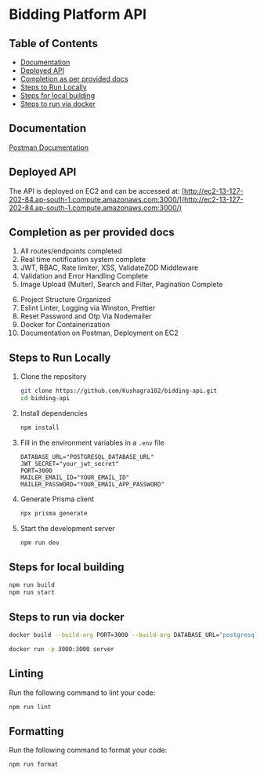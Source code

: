 # Bidding Platform API

## Table of Contents

- [Documentation](#documentation)
- [Deployed API](#deployed-api)
- [Completion as per provided docs](#completion-as-per-provided-docs)
- [Steps to Run Locally](#steps-to-run-locally)
- [Steps for local building](#steps-for-local-building)
- [Steps to run via docker](#steps-to-run-via-docker)
  
## Documentation
[Postman Documentation](https://documenter.getpostman.com/view/28036992/2sA3QwapCo)

## Deployed API
The API is deployed on EC2 and can be accessed at: [http://ec2-13-127-202-84.ap-south-1.compute.amazonaws.com:3000/](http://ec2-13-127-202-84.ap-south-1.compute.amazonaws.com:3000/)

## Completion as per provided docs
1. All routes/endpoints completed
2. Real time notification system complete
3. JWT, RBAC, Rate limiter, XSS, ValidateZOD Middleware
4. Validation and Error Handling Complete
5. Image Upload (Multer), Search and Filter, Pagination Complete
6) Project Structure Organized
7) Eslint Linter, Logging via Winston, Prettier
8) Reset Password and Otp Via Nodemailer
9) Docker for Containerization
10) Documentation on Postman, Deployment on EC2

## Steps to Run Locally

1. Clone the repository
    ```bash
    git clone https://github.com/Kushagra102/bidding-api.git
    cd bidding-api
    ```

2. Install dependencies
    ```bash
    npm install
    ```

3. Fill in the environment variables in a `.env` file
    ```env
    DATABASE_URL="POSTGRESQL_DATABASE_URL"
    JWT_SECRET="your_jwt_secret"
    PORT=3000
    MAILER_EMAIL_ID="YOUR_EMAIL_ID"
    MAILER_PASSWORD="YOUR_EMAIL_APP_PASSWORD"
    ```

4. Generate Prisma client
    ```bash
    npx prisma generate
    ```

5. Start the development server
    ```bash
    npm run dev
    ```


## Steps for local building 
```bash
npm run build
npm run start
````

## Steps to run via docker 
```bash
docker build --build-arg PORT=3000 --build-arg DATABASE_URL="postgresql://postgres:password@localhost:5432/db?schema=public" --build-arg JWT_SECRET="your_jwt_secret" --build-arg MAILER_EMAIL_ID="YOUR_EMAIL_ID" --build-arg MAILER_PASSWORD="YOUR_EMAIL_APP_PASSWORD" -t server .
```
```bash
docker run -p 3000:3000 server
```

## Linting
Run the following command to lint your code:
```bash
npm run lint
```

## Formatting
Run the following command to format your code:
```bash
npm run format
```
